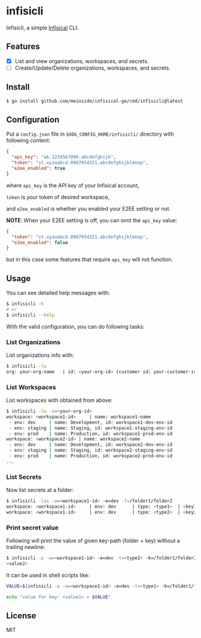 # infisicli

Infisicli, a simple [Infisical](https://infisical.com/) CLI.

## Features

- [X] List and view organizations, workspaces, and secrets.
- [ ] Create/Update/Delete organizations, workspaces, and secrets.

## Install

```bash
$ go install github.com/meinside/infisical-go/cmd/infisicli@latest
```

## Configuration

Put a `config.json` file in `$XDG_CONFIG_HOME/infisicli/` directory with following content:

```json
{
  "api_key": "ak.1234567890.abcdefghijk",
  "token": "st.xyzwabcd.0987654321.abcdefghijklmnop",
  "e2ee_enabled": true
}
```

where `api_key` is the API key of your Infisical account,

`token` is your token of desired workspace,

and `e2ee_enabled` is whether you enabled your E2EE setting or not.


**NOTE**: When your E2EE setting is off, you can omit the `api_key` value:

```json
{
  "token": "st.xyzwabcd.0987654321.abcdefghijklmnop",
  "e2ee_enabled": false
}
```

but in this case some features that require `api_key` will not function.

## Usage

You can see detailed help messages with:

```bash
$ infisicli -h
# or
$ infisicli --help
```

With the valid configuration, you can do following tasks:

### List Organizations

List organizations info with:

```bash
$ infisicli -lo
org: your-org-name   | id: <your-org-id> (customer id: your-customer-id)
```

### List Workspaces

List workspaces with <your-org-id> obtained from above:

```bash
$ infisicli -lw -o=<your-org-id>
workspace: <workspace1-id>     | name: workspace1-name
 - env: dev     | name: Development, id: workspace1-dev-env-id
 - env: staging | name: Staging, id: workspace1-staging-env-id
 - env: prod    | name: Production, id: workspace1-prod-env-id
workspace: <workspace2-id> | name: workspace2-name
 - env: dev     | name: Development, id: workspace2-dev-env-id
 - env: staging | name: Staging, id: workspace2-staging-env-id
 - env: prod    | name: Production, id: workspace2-prod-env-id
...
```

### List Secrets

Now list secrets at a folder:

```bash
$ infisicli -las -w=<workspace1-id> -e=dev -f=/folder1/folder2
workspace: <workspace1-id>     | env: dev      | type: <type1>  | <key1> = <value2>
workspace: <workspace1-id>     | env: dev      | type: <type2>  | <key2> = <value2>
```

### Print secret value

Following will print the value of given key-path (folder + key) without a trailing newline:

```bash
$ infisicli -p -w=<workspace1-id> -e=dev -t=<type2> -k=/folder1/folder2/<value2>
<value2>
```

It can be used in shell scripts like:

```bash
VALUE=$(infisicli -p -w=<workspace1-id> -e=dev -t=<type1> -k=/folder1/folder2/<value1>)

echo "value for key: <value1> = $VALUE"
```

## License

MIT

